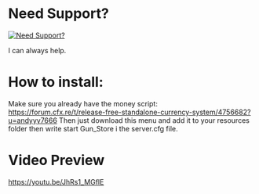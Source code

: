 # Need Support?

[![Need Support?](https://i.imgur.com/fqKYWeV.png)](https://discord.gg/Z9Mxu72zZ6)

I can always help.

# How to install:
Make sure you already have the money script: https://forum.cfx.re/t/release-free-standalone-currency-system/4756682?u=andyyy7666
Then just download this menu and add it to your resources folder then write start Gun_Store i the server.cfg file.

# Video Preview
https://youtu.be/JhRs1_MGflE
